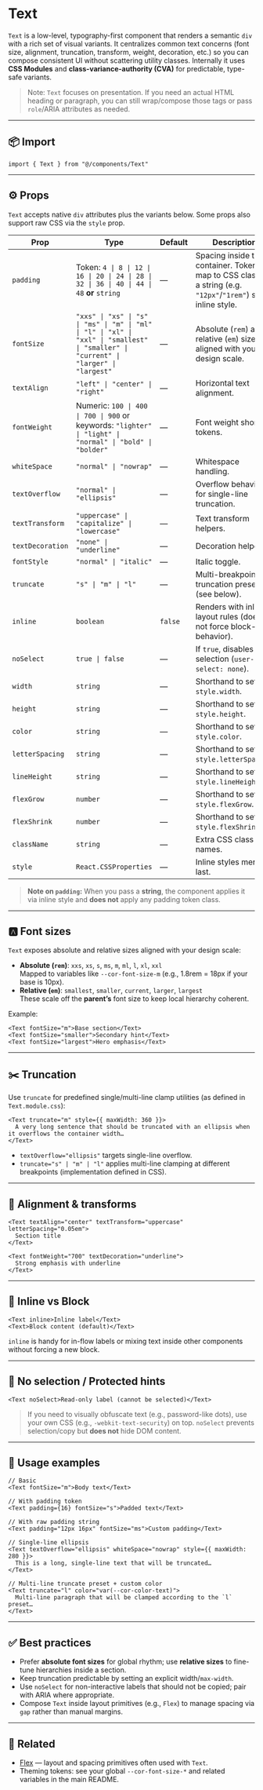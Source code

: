 

# Text

`Text` is a low-level, typography-first component that renders a semantic `div` with a rich set of visual variants. It centralizes common text concerns (font size, alignment, truncation, transform, weight, decoration, etc.) so you can compose consistent UI without scattering utility classes. Internally it uses **CSS Modules** and **class-variance-authority (CVA)** for predictable, type-safe variants.

> Note: `Text` focuses on presentation. If you need an actual HTML heading or paragraph, you can still wrap/compose those tags or pass `role`/ARIA attributes as needed.

---

## 📦 Import

```tsx
import { Text } from "@/components/Text"
```

---

## ⚙️ Props

`Text` accepts native `div` attributes plus the variants below. Some props also support raw CSS via the `style` prop.

| Prop            | Type                                                                                                       | Default | Description                                                                                                   |
|-----------------|------------------------------------------------------------------------------------------------------------|---------|---------------------------------------------------------------------------------------------------------------|
| `padding`       | Token: `4 \| 8 \| 12 \| 16 \| 20 \| 24 \| 28 \| 32 \| 36 \| 40 \| 44 \| 48` **or** `string`               | —       | Spacing inside the container. Tokens map to CSS classes; a string (e.g. `"12px"`/`"1rem"`) sets inline style. |
| `fontSize`      | `"xxs" \| "xs" \| "s" \| "ms" \| "m" \| "ml" \| "l" \| "xl" \| "xxl" \| "smallest" \| "smaller" \| "current" \| "larger" \| "largest"` | —       | Absolute (`rem`) and relative (`em`) sizes aligned with your design scale.                                    |
| `textAlign`     | `"left" \| "center" \| "right"`                                                                            | —       | Horizontal text alignment.                                                                                    |
| `fontWeight`    | Numeric: `100 \| 400 \| 700 \| 900` or keywords: `"lighter" \| "light" \| "normal" \| "bold" \| "bolder"`  | —       | Font weight shortcut tokens.                                                                                  |
| `whiteSpace`    | `"normal" \| "nowrap"`                                                                                     | —       | Whitespace handling.                                                                                          |
| `textOverflow`  | `"normal" \| "ellipsis"`                                                                                   | —       | Overflow behavior for single-line truncation.                                                                 |
| `textTransform` | `"uppercase" \| "capitalize" \| "lowercase"`                                                               | —       | Text transform helpers.                                                                                       |
| `textDecoration`| `"none" \| "underline"`                                                                                    | —       | Decoration helpers.                                                                                           |
| `fontStyle`     | `"normal" \| "italic"`                                                                                     | —       | Italic toggle.                                                                                                |
| `truncate`      | `"s" \| "m" \| "l"`                                                                                        | —       | Multi-breakpoint truncation presets (see below).                                                              |
| `inline`        | `boolean`                                                                                                  | `false` | Renders with inline layout rules (does not force block-level behavior).                                       |
| `noSelect`      | `true \| false`                                                                                             | —       | If `true`, disables text selection (`user-select: none`).                                                     |
| `width`         | `string`                                                                                                   | —       | Shorthand to set `style.width`.                                                                               |
| `height`        | `string`                                                                                                   | —       | Shorthand to set `style.height`.                                                                              |
| `color`         | `string`                                                                                                   | —       | Shorthand to set `style.color`.                                                                               |
| `letterSpacing` | `string`                                                                                                   | —       | Shorthand to set `style.letterSpacing`.                                                                       |
| `lineHeight`    | `string`                                                                                                   | —       | Shorthand to set `style.lineHeight`.                                                                          |
| `flexGrow`      | `number`                                                                                                   | —       | Shorthand to set `style.flexGrow`.                                                                            |
| `flexShrink`    | `number`                                                                                                   | —       | Shorthand to set `style.flexShrink`.                                                                           |
| `className`     | `string`                                                                                                   | —       | Extra CSS class names.                                                                                        |
| `style`         | `React.CSSProperties`                                                                                      | —       | Inline styles merged last.                                                                                    |

> **Note on `padding`:** When you pass a **string**, the component applies it via inline style and **does not** apply any padding token class.

---

## 🅰️ Font sizes

`Text` exposes absolute and relative sizes aligned with your design scale:

- **Absolute (`rem`)**: `xxs`, `xs`, `s`, `ms`, `m`, `ml`, `l`, `xl`, `xxl`  
  Mapped to variables like `--cor-font-size-m` (e.g., 1.8rem = 18px if your base is 10px).
- **Relative (`em`)**: `smallest`, `smaller`, `current`, `larger`, `largest`  
  These scale off the **parent’s** font size to keep local hierarchy coherent.

Example:

```tsx
<Text fontSize="m">Base section</Text>
<Text fontSize="smaller">Secondary hint</Text>
<Text fontSize="largest">Hero emphasis</Text>
```

---

## ✂️ Truncation

Use `truncate` for predefined single/multi-line clamp utilities (as defined in `Text.module.css`):

```tsx
<Text truncate="m" style={{ maxWidth: 360 }}>
  A very long sentence that should be truncated with an ellipsis when it overflows the container width…
</Text>
```

- `textOverflow="ellipsis"` targets single-line overflow.
- `truncate="s" | "m" | "l"` applies multi-line clamping at different breakpoints (implementation defined in CSS).

---

## 🧭 Alignment & transforms

```tsx
<Text textAlign="center" textTransform="uppercase" letterSpacing="0.05em">
  Section title
</Text>

<Text fontWeight="700" textDecoration="underline">
  Strong emphasis with underline
</Text>
```

---

## 🧰 Inline vs Block

```tsx
<Text inline>Inline label</Text>
<Text>Block content (default)</Text>
```

`inline` is handy for in-flow labels or mixing text inside other components without forcing a new block.

---

## 🙅 No selection / Protected hints

```tsx
<Text noSelect>Read-only label (cannot be selected)</Text>
```

> If you need to visually obfuscate text (e.g., password-like dots), use your own CSS (e.g., `-webkit-text-security`) on top. `noSelect` prevents selection/copy but **does not** hide DOM content.

---

## 📓 Usage examples

```tsx
// Basic
<Text fontSize="m">Body text</Text>

// With padding token
<Text padding={16} fontSize="s">Padded text</Text>

// With raw padding string
<Text padding="12px 16px" fontSize="ms">Custom padding</Text>

// Single-line ellipsis
<Text textOverflow="ellipsis" whiteSpace="nowrap" style={{ maxWidth: 280 }}>
  This is a long, single-line text that will be truncated…
</Text>

// Multi-line truncate preset + custom color
<Text truncate="l" color="var(--cor-color-text)">
  Multi-line paragraph that will be clamped according to the `l` preset…
</Text>
```

---

## ✅ Best practices

- Prefer **absolute font sizes** for global rhythm; use **relative sizes** to fine-tune hierarchies inside a section.
- Keep truncation predictable by setting an explicit width/`max-width`.
- Use `noSelect` for non-interactive labels that should not be copied; pair with ARIA where appropriate.
- Compose `Text` inside layout primitives (e.g., `Flex`) to manage spacing via `gap` rather than manual margins.

---

## 🔗 Related

- [Flex](../Flex/Flex.md) — layout and spacing primitives often used with `Text`.
- Theming tokens: see your global `--cor-font-size-*` and related variables in the main README.